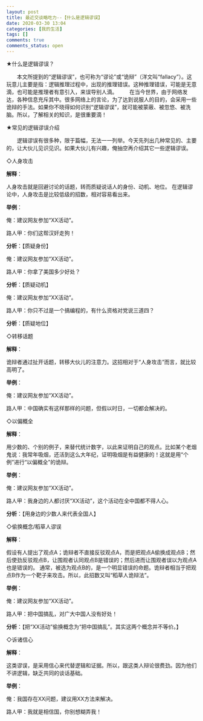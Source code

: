 ```yaml
---
layout: post
title: 最近交谈略吃力--【什么是逻辑谬误】
date: 2020-03-30 13:04
categories: [我的生活]
tags: []
comments: true
comments_status: open
---
```


★什么是逻辑谬误？

　　本文所提到的“逻辑谬误”，也可称为“谬论”或“诡辩”（洋文叫“fallacy”）。这玩意儿主要是指：逻辑推理过程中，出现的推理错误。这种推理错误，可能是无意滴，也可能是推理者有意引入，来误导别人滴。
　　在当今世界，由于网络发达，各种信息充斥其中。很多网络上的言论，为了达到说服人的目的，会采用一些诡辩的手法。如果你不晓得如何识别“逻辑谬误”，就可能被蒙蔽、被忽悠、被洗脑。所以，了解相关的知识，是很重要滴！

<!-- more -->
★常见的逻辑谬误介绍

　　逻辑谬误有很多种，限于篇幅，无法一一列举。今天先列出几种常见的、主要的，让大伙儿见识见识。如果大伙儿有兴趣，俺抽空再介绍其它一些逻辑谬误。


◇人身攻击

**解释**：

人身攻击就是回避讨论的话题，转而质疑说话人的身份、动机、地位。
在逻辑谬论中，人身攻击是比较低级的招数，相对容易看出来。

**举例**：

俺：建议网友参加“XX活动”。

路人甲：你们这帮汉奸走狗！

**分析**：【质疑身份】

俺：建议网友参加“XX活动”。

路人甲：你拿了美国多少好处？

**分析**：【质疑动机】

俺：建议网友参加“XX活动”。

路人甲：你只不过是一个搞编程的，有什么资格对党说三道四？

**分析**：【质疑地位】

◇转移话题

**解释**：

诡辩者通过扯开话题，转移大伙儿的注意力。这招相对于“人身攻击”而言，就比较高明了。

**举例**：

俺：建议网友参加“XX活动”。

路人甲：中国确实有这样那样的问题，但假以时日，一切都会解决的。

◇以偏概全

**解释**：

用少数的、个别的例子，来替代统计数字，以此来证明自己的观点。比如某个老烟鬼说：我常年吸烟，还活到这么大年纪，证明吸烟是有益健康的！这就是用“个例”进行“以偏概全”的诡辩。

**举例**：

俺：建议网友参加“XX活动”。

路人甲：我身边的人都讨厌“XX活动”，这个活动在全中国都不得人心。

**分析**：【用身边的少数人来代表全国人】

◇偷换概念/稻草人谬误

**解释**：

假设有人提出了观点A；诡辩者不直接反驳观点A，而是把观点A偷换成观点B；然后使劲反驳观点B，让围观者认同观点B是错误的；然后进而让围观者误以为观点A也是错误的。
通常，被选为观点B的，是一个明显错误的命题。诡辩者相当于把观点B作为一个靶子来攻击。所以，此招数又叫“稻草人诡辩法”。

**举例**：

俺：建议网友参加“XX活动”。

路人甲：把中国搞乱，对广大中国人没有好处！

**分析**：【把“XX活动”偷换概念为“把中国搞乱”。其实这两个概念并不等价。】

◇诉诸信心

**解释**：

这类谬误，是采用信心来代替逻辑和证据。所以，跟这类人辩论很费劲。因为他们不讲逻辑，缺乏共同的谈话基础。

**举例**：

俺：我国存在XX问题，建议用XX方法来解决。

路人甲：我就是相信国，你别想糊弄我！
